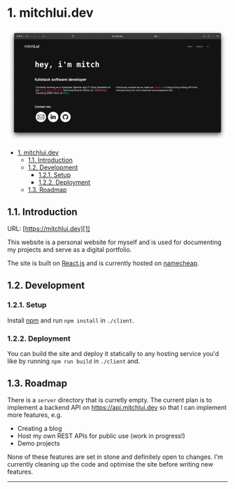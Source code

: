 # 1. mitchlui.dev

![website](docs/website.png)

- [1. mitchlui.dev](#1-mitchluidev)
  - [1.1. Introduction](#11-introduction)
  - [1.2. Development](#12-development)
    - [1.2.1. Setup](#121-setup)
    - [1.2.2. Deployment](#122-deployment)
  - [1.3. Roadmap](#13-roadmap)


## 1.1. Introduction

URL: [https://mitchlui.dev][1]

This website is a personal website for myself and is used for documenting my projects and serve as a digital portfolio.

The site is built on [React.js][2] and is currently hosted on [namecheap][3].

## 1.2. Development

### 1.2.1. Setup

Install [npm][4] and run `npm install` in `./client`.

### 1.2.2. Deployment

You can build the site and deploy it statically to any hosting service you'd like by running `npm run build` in `./client` and.

## 1.3. Roadmap

There is a `server` directory that is curretly empty. The current plan is to implement a backend API on https://api.mitchlui.dev so that I can implement more features, e.g.

- Creating a blog
- Host my own REST APIs for public use (work in progress!)
- Demo projects

None of these features are set in stone and definitely open to changes. I'm currently cleaning up the code and optimise the site before writing new features.

---
[1]:https://mitchlui.dev
[2]:https://reactjs.org
[3]:https://www.namecheap.com
[4]:https://www.npmjs.com